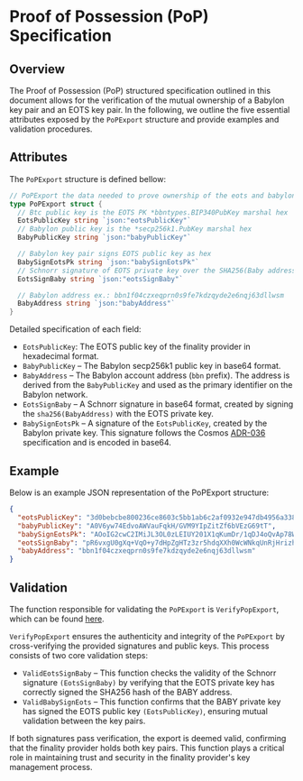 # Proof of Possession (PoP) Specification

## Overview

The Proof of Possession (PoP) structured specification outlined in this
document allows for the verification of the mutual ownership of a Babylon
key pair and an EOTS key pair. In the following, we outline the five essential
attributes exposed by the `PoPExport` structure and provide examples and
validation procedures.

## Attributes

The `PoPExport` structure is defined bellow:

```go
// PoPExport the data needed to prove ownership of the eots and babylon key pairs.
type PoPExport struct {
  // Btc public key is the EOTS PK *bbntypes.BIP340PubKey marshal hex
  EotsPublicKey string `json:"eotsPublicKey"`
  // Babylon public key is the *secp256k1.PubKey marshal hex
  BabyPublicKey string `json:"babyPublicKey"`

  // Babylon key pair signs EOTS public key as hex
  BabySignEotsPk string `json:"babySignEotsPk"`
  // Schnorr signature of EOTS private key over the SHA256(Baby address)
  EotsSignBaby string `json:"eotsSignBaby"`

  // Babylon address ex.: bbn1f04czxeqprn0s9fe7kdzqyde2e6nqj63dllwsm
  BabyAddress string `json:"babyAddress"`
}
```

Detailed specification of each field:

- `EotsPublicKey`: The EOTS public key of the finality provider in hexadecimal format.
- `BabyPublicKey` – The Babylon secp256k1 public key in base64 format.
- `BabyAddress` – The Babylon account address (`bbn` prefix). The address is
derived from the `BabyPublicKey` and used as the primary identifier on the
Babylon network.
- `EotsSignBaby` – A Schnorr signature in base64 format, created by signing the
`sha256(BabyAddress)` with the EOTS private key.
- `BabySignEotsPk` – A signature of the `EotsPublicKey`, created by the Babylon
private key. This signature follows the Cosmos
[ADR-036](https://github.com/cosmos/cosmos-sdk/blob/main/docs/architecture/adr-036-arbitrary-signature.md)
specification and is encoded in base64.

## Example

Below is an example JSON representation of the PoPExport structure:

```json
{
  "eotsPublicKey": "3d0bebcbe800236ce8603c5bb1ab6c2af0932e947db4956a338f119797c37f1e",
  "babyPublicKey": "A0V6yw74EdvoAWVauFqkH/GVM9YIpZitZf6bVEzG69tT",
  "babySignEotsPk": "AOoIG2cwC2IMiJL3OL0zLEIUY201X1qKumDr/1qDJ4oQvAp78W1nb5EnVasRPQ/XrKXqudUDnZFprLd0jaRJtQ==",
  "eotsSignBaby": "pR6vxgU0gXq+VqO+y7dHpZgHTz3zr5hdqXXh0WcWNkqUnRjHrizhYAHDMV8gh4vks4PqzKAIgZ779Wqwf5UrXQ==",
  "babyAddress": "bbn1f04czxeqprn0s9fe7kdzqyde2e6nqj63dllwsm"
}
```

## Validation

The function responsible for validating the `PoPExport` is `VerifyPopExport`,
which can be found [here](https://github.com/babylonlabs-io/finality-provider/blob/cc07bcd4dc434f7095668724aad6865bffe425e0/eotsmanager/cmd/eotsd/daemon/pop.go#L211).

`VerifyPopExport` ensures the authenticity and integrity of the `PoPExport`
by cross-verifying the provided signatures and public keys. This process
consists of two core validation steps:

- `ValidEotsSignBaby` – This function checks the validity of the Schnorr
signature `(EotsSignBaby)` by verifying that the EOTS private key has correctly
signed the SHA256 hash of the BABY address.
- `ValidBabySignEots` – This function confirms that the BABY private key has
signed the EOTS public key `(EotsPublicKey)`, ensuring mutual validation
between the key pairs.

If both signatures pass verification, the export is deemed valid, confirming
that the finality provider holds both key pairs. This function plays a critical
role in maintaining trust and security in the finality provider's key
management process.
